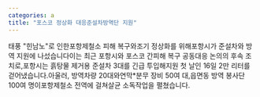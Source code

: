 ```yaml
---
categories: a
title: "포스코 정상화 대응준설차방역단 지원"
---
```

태풍 "힌남노"로 인한포항제철소 피해 복구와조기 정상화를 위해포항시가 준설차와 방역 지원에 나섰습니다이는 최근 포항시와 포스코 간피해 복구 공동대응 논의의 후속 조치로,포항시는 흙탕물 제거용 준설차 3대를 긴급 투입해지원 첫 날인 16일 2만 리터를 걷어냈습니다.아울러, 방역차량 20대와연막*분무 장비 50여 대,읍면동 방역 봉사단 100여 명이포항제철소 전역에 걸쳐살균 소독작업을 펼쳤습니다.